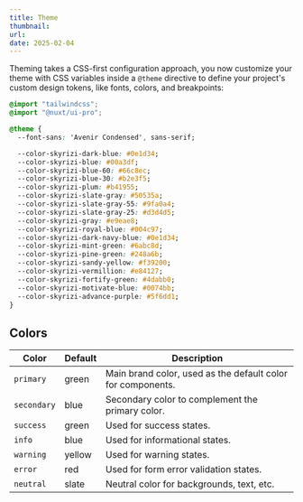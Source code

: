 ```yaml
---
title: Theme
thumbnail:
url:
date: 2025-02-04
---
```


Theming takes a CSS-first configuration approach, you now customize your theme with CSS variables inside a `@theme` directive to define your project's custom design tokens, like fonts, colors, and breakpoints:

```css [main.css]
@import "tailwindcss";
@import "@nuxt/ui-pro";

@theme {
  --font-sans: 'Avenir Condensed', sans-serif;

  --color-skyrizi-dark-blue: #0e1d34;
  --color-skyrizi-blue: #00a3df;
  --color-skyrizi-blue-60: #66c8ec;
  --color-skyrizi-blue-30: #b2e3f5;
  --color-skyrizi-plum: #b41955;
  --color-skyrizi-slate-gray: #50535a;
  --color-skyrizi-slate-gray-55: #9fa0a4;
  --color-skyrizi-slate-gray-25: #d3d4d5;
  --color-skyrizi-gray: #e9eae8;
  --color-skyrizi-royal-blue: #004c97;
  --color-skyrizi-dark-navy-blue: #0e1d34;
  --color-skyrizi-mint-green: #6abc8d;
  --color-skyrizi-pine-green: #248a6b;
  --color-skyrizi-sandy-yellow: #f39200;
  --color-skyrizi-vermillion: #e84127;
  --color-skyrizi-fortify-green: #4dabb0;
  --color-skyrizi-motivate-blue: #0074bb;
  --color-skyrizi-advance-purple: #5f6dd1;
}
```

## Colors

| Color       | Default | Description                                                 |
| ----------- | ------- | ----------------------------------------------------------- |
| `primary`   | green   | Main brand color, used as the default color for components. |
| `secondary` | blue    | Secondary color to complement the primary color.            |
| `success`   | green   | Used for success states.                                    |
| `info`      | blue    | Used for informational states.                              |
| `warning`   | yellow  | Used for warning states.                                    |
| `error`     | red     | Used for form error validation states.                      |
| `neutral`   | slate   | Neutral color for backgrounds, text, etc.                   |

